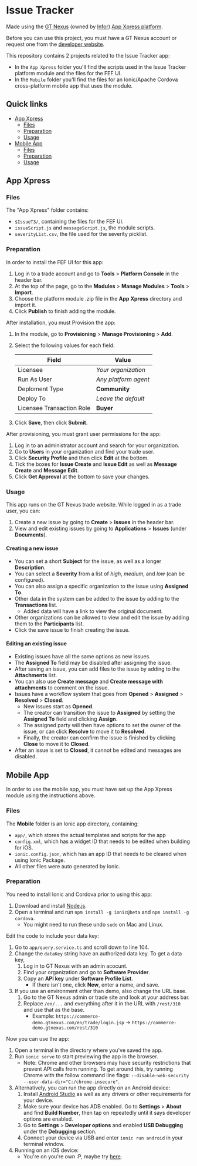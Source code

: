 # Issue Tracker

Made using the [GT Nexus](http://www.gtnexus.com/) (owned by [Infor](http://www.infor.com/)) [App Xpress platform][1].

Before you can use this project, you must have a GT Nexus account or request one from the [developer website][1].

This repository contains 2 projects related to the Issue Tracker app:

* In the `App Xpress` folder you'll find the scripts used in the Issue Tracker platform module and the files for the FEF UI.
* In the `Mobile` folder you'll find the files for an Ionic/Apache Cordova cross-platform mobile app that uses the module.



## Quick links
* [App Xpress](#app-xpress)
  * [Files](#files)
  * [Preparation](#preparation)
  * [Usage](#usage)
* [Mobile App](#mobile-app)
  * [Files](#files-1)
  * [Preparation](#preparation-1)
  * [Usage](#usage-1)



## App Xpress


### Files

The "App Xpress" folder contains:

* `$IssueT3/`, containing the files for the FEF UI.
* `issueScript.js` and `messageScript.js`, the module scripts.
* `severityList.csv`, the file used for the severity picklist.


### Preparation

In order to install the FEF UI for this app:

1. Log in to a trade account and go to **Tools** > **Platform Console** in the header bar.
2. At the top of the page, go to the **Modules** > **Manage Modules** > **Tools** > **Import**.
3. Choose the platform module .zip file in the **App Xpress** directory and import it.
5. Click **Publish** to finish adding the module.

After installation, you must Provision the app:

1. In the module, go to **Provisioning** > **Manage Provisioning** > **Add**.
2. Select the following values for each field:

   |Field                    |Value               |
   |-------------------------|--------------------|
   |Licensee                 |*Your organization* |
   |Run As User              |*Any platform agent*|
   |Deploment Type           |**Community**       |
   |Deploy To                |*Leave the default* |
   |Licensee Transaction Role|**Buyer**           |

3. Click **Save**, then click **Submit**.

After provisioning, you must grant user permissions for the app:

1. Log in to an administrator account and search for your organization.
2. Go to **Users** in your organization and find your trade user.
3. Click **Security Profile** and then click **Edit** at the bottom.
4. Tick the boxes for **Issue Create** and **Issue Edit** as well as **Message Create** and **Message Edit**.
5. Click **Get Approval** at the bottom to save your changes.


### Usage

This app runs on the GT Nexus trade website. While logged in as a trade user, you can:

1. Create a new issue by going to **Create** > **Issues** in the header bar.
2. View and edit existing issues by going to **Applications** > **Issues** (under **Documents**).

#### Creating a new issue

* You can set a short **Subject** for the issue, as well as a longer **Description**.
* You can select a **Severity** from a list of *high*, *medium*, and *low* (can be configured).
* You can also assign a specific organization to the issue using **Assigned To**.
* Other data in the system can be added to the issue by adding to the **Transactions** list.
  * Added data will have a link to view the original document.
* Other organizations can be allowed to view and edit the issue by adding them to the **Participants** list.
* Click the save issue to finish creating the issue.

#### Editing an existing issue

* Existing issues have all the same options as new issues.
* The **Assigned To** field may be disabled after assigning the issue.
* After saving an issue, you can add files to the issue by adding to the **Attachments** list.
* You can also use **Create message** and **Create message with attachments** to comment on the issue.
* Issues have a workflow system that goes from **Opened** > **Assigned** > **Resolved** > **Closed**.
  * New issues start as **Opened**.
  * The creator can transition the issue to **Assigned** by setting the **Assigned To** field and clicking **Assign**.
  * The assigned party will then have options to set the owner of the issue, or can click **Resolve** to move it to **Resolved**.
  * Finally, the creator can confirm the issue is finished by clicking **Close** to move it to **Closed**.
* After an issue is set to **Closed**, it cannot be edited and messages are disabled.



## Mobile App

In order to use the mobile app, you must have set up the App Xpress module using the instructions above.


### Files

The **Mobile** folder is an Ionic app directory, containing:

* `app/`, which stores the actual templates and scripts for the app
* `config.xml`, which has a widget ID that needs to be edited when building for iOS.
* `ionic.config.json`, which has an app ID that needs to be cleared when using Ionic Package.
* All other files were auto generated by Ionic.


### Preparation

You need to install Ionic and Cordova prior to using this app:

1. Download and install [Node.js](https://nodejs.org/en/).
2. Open a terminal and run `npm install -g ionic@beta` and `npm install -g cordova`.
   * You might need to run these undo `sudo` on Mac and Linux.

Edit the code to include your data key:

1. Go to `app/query.service.ts` and scroll down to line 104.
2. Change the `dataKey` string have an authorized data key. To get a data key,
   1. Log in to GT Nexus with an admin acocunt.
   2. Find your organization and go to **Software Provider**.
   3. Copy an **API key** under **Software Profile List**.
      * If there isn't one, click **New**, enter a name, and save.
3. If you use an environment other than demo, also change the URL base.
   1. Go to the GT Nexus admin or trade site and look at your address bar.
   2. Replace `/en/...` and everything after it in the URL with `/rest/310` and use that as the base.
      * Example: `https://commerce-demo.gtnexus.com/en/trade/login.jsp` -> `https://commerce-demo.gtnexus.com/rest/310`

Now you can use the app:

1. Open a terminal in the directory where you've saved the app.
2. Run `ionic serve` to start previewing the app in the browser.
   * Note: Chrome and other browsers may have security restrictions that prevent API calls from running.
     To get around this, try running Chrome with the follow command line flags:
     `--disable-web-security --user-data-dir="C:/chrome-insecure"`.
3. Alternatively, you can run the app directly on an Android device:
   1. Install [Android Studio](https://developer.android.com/studio/index.html) as well as any drivers or other requirements for your device.
   2. Make sure your device has ADB enabled. Go to **Settings** > **About** and find **Build Number**, then tap on repeatedly until it says developer options are enabled.
   3. Go to **Settings** > **Developer options** and enabled **USB Debugging** under the **Debugging** section.
   4. Connect your device via USB and enter `ionic run android` in your terminal window.
4. Running on an iOS device:
   * You're on you're own :P, maybe try [here](http://docs.ionic.io/docs/package-ios).



[1]: https://developer.gtnexus.com/
